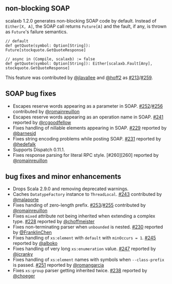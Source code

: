   [228]: https://github.com/eed3si9n/scalaxb/issues/228
  [229]: https://github.com/eed3si9n/scalaxb/issues/229
  [230]: https://github.com/eed3si9n/scalaxb/issues/230
  [231]: https://github.com/eed3si9n/scalaxb/issues/231
  [238]: https://github.com/eed3si9n/scalaxb/issues/238
  [241]: https://github.com/eed3si9n/scalaxb/issues/241
  [245]: https://github.com/eed3si9n/scalaxb/issues/245
  [247]: https://github.com/eed3si9n/scalaxb/issues/247
  [251]: https://github.com/eed3si9n/scalaxb/issues/251
  [252]: https://github.com/eed3si9n/scalaxb/issues/252
  [253]: https://github.com/eed3si9n/scalaxb/issues/253
  [213]: https://github.com/eed3si9n/scalaxb/pull/213
  [243]: https://github.com/eed3si9n/scalaxb/pull/243
  [255]: https://github.com/eed3si9n/scalaxb/pull/255
  [256]: https://github.com/eed3si9n/scalaxb/pull/256
  [259]: https://github.com/eed3si9n/scalaxb/pull/259
  [@choffmeister]: https://github.com/choffmeister
  [@barnesjd]: https://github.com/barnesjd
  [@jcranky]: https://github.com/jcranky
  [@rcgoodfellow]: https://github.com/rcgoodfellow
  [@romainreuillon]: https://github.com/romainreuillon
  [@alboko]: https://github.com/alboko
  [@romangarcia]: https://github.com/romangarcia
  [@choeger]: https://github.com/choeger
  [@jlavallee]: https://github.com/jlavallee
  [@hoff2]: https://github.com/hoff2
  [@FranklinChen]: https://github.com/FranklinChen
  [@hedefalk]: https://github.com/hedefalk
  [@malaporte]: https://github.com/malaporte

## non-blocking SOAP

scalaxb 1.2.0 generates non-blocking SOAP code by default. Instead of `Either[X, A]`, the SOAP call returns `Future[A]` and the fault, if any, is thrown as `Future`'s failure semantics.

    // default
    def getQuote(symbol: Option[String]): Future[stockquote.GetQuoteResponse]

    // async in (Compile, scalaxb) := false
    def getQuote(symbol: Option[String]): Either[scalaxb.Fault[Any], stockquote.GetQuoteResponse]

This feature was contributed by [@jlavallee][@jlavallee] and [@hoff2][@hoff2] as [#213][213]/[#259][259].

## SOAP bug fixes

- Escapes reserve words appearing as a parameter in SOAP. [#252][252]/[#256][256] contributed by [@romainreuillon][@romainreuillon]
- Escapes reserve words appearing as an operation name in SOAP. [#241][241] reported by [@rcgoodfellow][@rcgoodfellow]
- Fixes handling of nillable elements appearing in SOAP. [#229][229] reported by [@barnesjd][@barnesjd]
- Fixes string encoding problems while posting SOAP. [#231][231] reported by [@hedefalk][@hedefalk]
- Supports Dispatch 0.11.1.
- Fixes response parsing for literal RPC style. [#260][260] reported by [@romainreuillon][@romainreuillon]

## bug fixes and minor enhancements

- Drops Scala 2.9.0 and removing deprecated warnings.
- Caches `DatatypeFactory` instance to `ThreadLocal`. [#243][243] contributed by [@malaporte][@malaporte]
- Fixes handing of zero-length prefix. [#253][253]/[#255][255] contributed by [@romainreuillon][@romainreuillon]
- Fixes `mixed` attribute not being inherited when extending a complex type. [#228][228] reported by [@choffmeister][@choffmeister]
- Fixes non-terminating parser when `unbounded` is nested. [#230][230] reported by [@FranklinChen][@FranklinChen]
- Fixes handling of `xs:element` with `default` with `minOccurs = 1`. [#245][245] reported by [@alboko][@alboko]
- Fixes handling of very long `xs:enumeration` value. [#247][247] reported by [@jcranky][@jcranky]
- Fixes handling of `xs:element` names with symbols when `--class-prefix` is passed. [#251][251] reported by [@romangarcia][@romangarcia]
- Fixes `xs:group` parser getting inherited twice. [#238][238] reported by [@choeger][@choeger]
